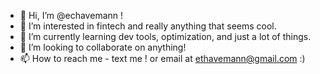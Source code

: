 - 👋 Hi, I’m @echavemann !
- 👀 I’m interested in fintech and really anything that seems cool.
- 🌱 I’m currently learning dev tools, optimization, and just a lot of things.
- 💞️ I’m looking to collaborate on anything!
- 📫 How to reach me - text me ! or email at ethavemann@gmail.com :)

<!---
echavemann/echavemann is a ✨ special ✨ repository because its `README.md` (this file) appears on your GitHub profile.
You can click the Preview link to take a look at your changes.
--->

